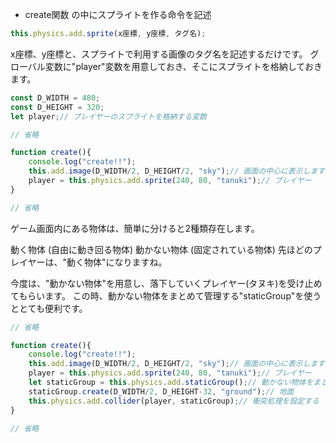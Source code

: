 


- create関数 の中にスプライトを作る命令を記述

```js
this.physics.add.sprite(x座標, y座標, タグ名);
```




x座標、y座標と、スプライトで利用する画像のタグ名を記述するだけです。
グローバル変数に"player"変数を用意しておき、そこにスプライトを格納しておきます。


```js
const D_WIDTH = 480;
const D_HEIGHT = 320;
let player;// プレイヤーのスプライトを格納する変数

// 省略

function create(){
    console.log("create!!");
    this.add.image(D_WIDTH/2, D_HEIGHT/2, "sky");// 画面の中心に表示します
    player = this.physics.add.sprite(240, 80, "tanuki");// プレイヤー
}

// 省略
```




ゲーム画面内にある物体は、簡単に分けると2種類存在します。

動く物体 (自由に動き回る物体)
動かない物体 (固定されている物体)
先ほどのプレイヤーは、"動く物体"になりますね。

今度は、"動かない物体"を用意し、落下していくプレイヤー(タヌキ)を受け止めてもらいます。
この時、動かない物体をまとめて管理する"staticGroup"を使うととても便利です。

```js
// 省略

function create(){
    console.log("create!!");
    this.add.image(D_WIDTH/2, D_HEIGHT/2, "sky");// 画面の中心に表示します
    player = this.physics.add.sprite(240, 80, "tanuki");// プレイヤー
    let staticGroup = this.physics.add.staticGroup();// 動かない物体をまとめる
    staticGroup.create(D_WIDTH/2, D_HEIGHT-32, "ground");// 地面
    this.physics.add.collider(player, staticGroup);// 衝突処理を設定する
}

// 省略
```



